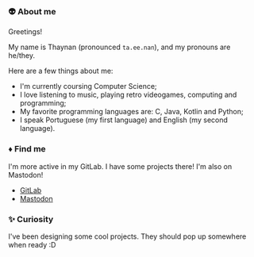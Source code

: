 ### :alien: About me

Greetings!

My name is Thaynan (pronounced `ta.ee.nan`), and my pronouns are he/they.

Here are a few things about me:
- I'm currently coursing Computer Science;
- I love listening to music, playing retro videogames, computing and programming;
- My favorite programming languages are: C, Java, Kotlin and Python;
- I speak Portuguese (my first language) and English (my second language).

### :diamonds: Find me

I'm more active in my GitLab. I have some projects there! I'm also on Mastodon!

- [GitLab](https://gitlab.com/piskomauz)
- [Mastodon](https://tech.lgbt/piskomauz)

### :sparkles: Curiosity

I've been designing some cool projects. They should pop up somewhere when ready :D

<!-- authenticity stuff -->
<a rel="me" href="https://tech.lgbt/@piskomauz"></a>
